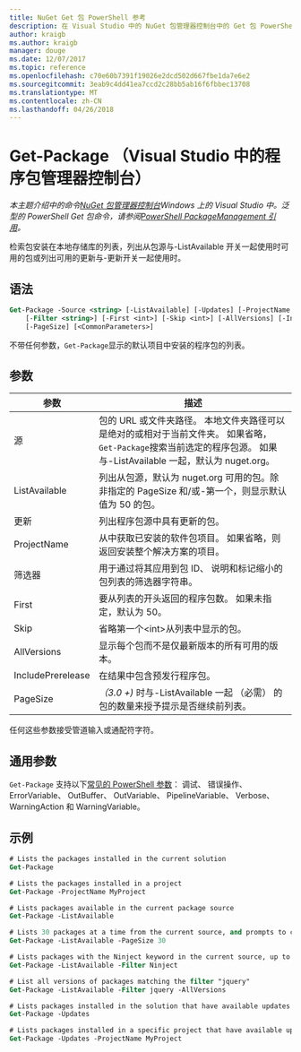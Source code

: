 ```yaml
---
title: NuGet Get 包 PowerShell 参考
description: 在 Visual Studio 中的 NuGet 包管理器控制台中的 Get 包 PowerShell 命令参考。
author: kraigb
ms.author: kraigb
manager: douge
ms.date: 12/07/2017
ms.topic: reference
ms.openlocfilehash: c70e60b7391f19026e2dcd502d667fbe1da7e6e2
ms.sourcegitcommit: 3eab9c4dd41ea7ccd2c28bb5ab16f6fbbec13708
ms.translationtype: MT
ms.contentlocale: zh-CN
ms.lasthandoff: 04/26/2018
---
```

# <a name="get-package-package-manager-console-in-visual-studio"></a>Get-Package （Visual Studio 中的程序包管理器控制台）

*本主题介绍中的命令[NuGet 包管理器控制台](package-manager-console.md)Windows 上的 Visual Studio 中。泛型的 PowerShell Get 包命令，请参阅[PowerShell PackageManagement 引用](/powershell/module/packagemanagement/?view=powershell-6)。*

检索包安装在本地存储库的列表，列出从包源与-ListAvailable 开关一起使用时可用的包或列出可用的更新与-更新开关一起使用时。

## <a name="syntax"></a>语法

```ps
Get-Package -Source <string> [-ListAvailable] [-Updates] [-ProjectName <string>]
    [-Filter <string>] [-First <int>] [-Skip <int>] [-AllVersions] [-IncludePrerelease]
    [-PageSize] [<CommonParameters>]
```

不带任何参数，`Get-Package`显示的默认项目中安装的程序包的列表。

## <a name="parameters"></a>参数

| 参数 | 描述 |
| --- | --- |
| 源 | 包的 URL 或文件夹路径。 本地文件夹路径可以是绝对的或相对于当前文件夹。 如果省略，`Get-Package`搜索当前选定的程序包源。 如果与-ListAvailable 一起，默认为 nuget.org。 |
| ListAvailable | 列出从包源，默认为 nuget.org 可用的包。除非指定的 PageSize 和/或-第一个，则显示默认值为 50 的包。 |
| 更新 | 列出程序包源中具有更新的包。 |
| ProjectName | 从中获取已安装的软件包项目。 如果省略，则返回安装整个解决方案的项目。 |
| 筛选器 | 用于通过将其应用到包 ID、 说明和标记缩小的包列表的筛选器字符串。 |
| First | 要从列表的开头返回的程序包数。 如果未指定，默认为 50。 |
| Skip | 省略第一个&lt;int&gt;从列表中显示的包。  |
| AllVersions | 显示每个包而不是仅最新版本的所有可用的版本。 |
| IncludePrerelease | 在结果中包含预发行程序包。 |
| PageSize | *（3.0 +)* 时与-ListAvailable 一起 （必需） 的包的数量来授予提示是否继续前列表。 |

任何这些参数接受管道输入或通配符字符。

## <a name="common-parameters"></a>通用参数

`Get-Package` 支持以下[常见的 PowerShell 参数](http://go.microsoft.com/fwlink/?LinkID=113216)： 调试、 错误操作、 ErrorVariable、 OutBuffer、 OutVariable、 PipelineVariable、 Verbose、 WarningAction 和 WarningVariable。

## <a name="examples"></a>示例

```ps
# Lists the packages installed in the current solution
Get-Package

# Lists the packages installed in a project
Get-Package -ProjectName MyProject

# Lists packages available in the current package source
Get-Package -ListAvailable

# Lists 30 packages at a time from the current source, and prompts to continue if more are available
Get-Package -ListAvailable -PageSize 30

# Lists packages with the Ninject keyword in the current source, up to 50
Get-Package -ListAvailable -Filter Ninject

# List all versions of packages matching the filter "jquery"
Get-Package -ListAvailable -Filter jquery -AllVersions

# Lists packages installed in the solution that have available updates
Get-Package -Updates

# Lists packages installed in a specific project that have available updates
Get-Package -Updates -ProjectName MyProject
```
